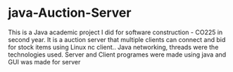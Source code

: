 # java-Auction-Server
This is a Java academic project I did for software construction - CO225 in second year. It is a auction server that multiple clients can connect and bid for stock items using Linux nc client.. Java networking, threads were the technologies used. Server and Client programes were made using java and GUI was made for server
